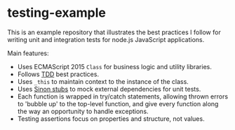 # testing-example

This is an example repository that illustrates the best practices I follow for
writing unit and integration tests for node.js JavaScript applications.

Main features:
- Uses ECMAScript 2015 `Class` for business logic and utility libraries.
- Follows [TDD](https://builttoadapt.io/why-tdd-489fdcdda05e) best practices.
- Uses `_this` to maintain context to the instance of the class.
- Uses [Sinon stubs](https://sinonjs.org/releases/latest/stubs/) to mock external dependencies for unit tests.
- Each function is wrapped in try/catch statements, allowing thrown errors to 'bubble up' to the top-level function, and give every function along the way an opportunity to handle exceptions.
- Testing assertions focus on properties and structure, not values.
